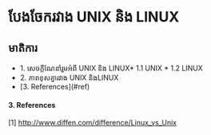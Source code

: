 # បែងចែករវាង UNIX និង LINUX

## មាតិការ
<ul>
  <li>1. សេចក្ដីណែនាំរួមអំពី UNIX​ និង LINUX
​  
  * 1.1 UNIX
  * 1.2 LINUX
  </li>
  <li>2. ភាពខុសគ្នារវាង UNIX និងLINUX</li>
  <li>[3. References](#ref)</li>
</ul>

#### <a name="ref">3. References</a>
[1] http://www.diffen.com/difference/Linux_vs_Unix
